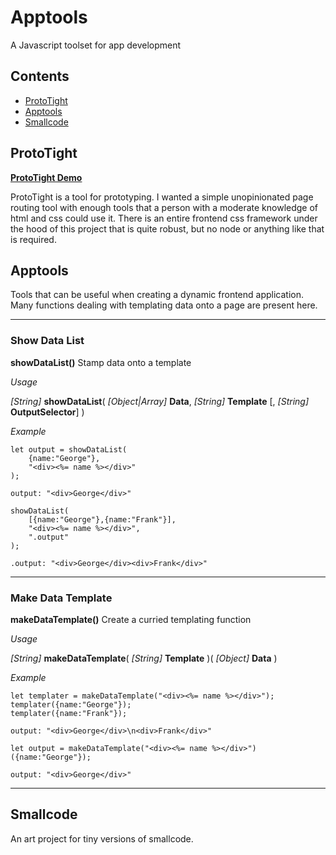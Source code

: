 # Apptools
A Javascript toolset for app development

## Contents
- [ProtoTight](#user-content-prototight)
- [Apptools](#user-content-apptools)
- [Smallcode](#user-content-smallcode-min)


## ProtoTight
**[ProtoTight Demo](https://bronkula.github.io/apptools/proto/demo)**

ProtoTight is a tool for prototyping. I wanted a simple unopinionated page routing tool with enough tools that a person with a moderate knowledge of html and css could use it. There is an entire frontend css framework under the hood of this project that is quite robust, but no node or anything like that is required.

## Apptools

Tools that can be useful when creating a dynamic frontend application. Many functions dealing with templating data onto a page are present here.


---

### Show Data List

**showDataList()** Stamp data onto a template

*Usage*

*[String]* **showDataList**( *[Object|Array]* **Data**, *[String]* **Template** [, *[String]* **OutputSelector**] )

*Example*

```
let output = showDataList(
	{name:"George"},
	"<div><%= name %></div>"
);

output: "<div>George</div>"
```

```
showDataList(
	[{name:"George"},{name:"Frank"}],
	"<div><%= name %></div>",
	".output"
);

.output: "<div>George</div><div>Frank</div>"
```

---

### Make Data Template

**makeDataTemplate()** Create a curried templating function

*Usage*

*[String]* **makeDataTemplate**( *[String]* **Template** )( *[Object]* **Data** )

*Example*

```
let templater = makeDataTemplate("<div><%= name %></div>");
templater({name:"George"});
templater({name:"Frank"});

output: "<div>George</div>\n<div>Frank</div>"
```

```
let output = makeDataTemplate("<div><%= name %></div>")({name:"George"});

output: "<div>George</div>"
```

---


## Smallcode

An art project for tiny versions of smallcode.